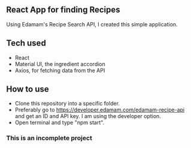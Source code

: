 ## React App for finding Recipes ##

Using Edamam's Recipe Search API, I created this simple application.

## Tech used ##
- React
- Material UI, the ingredient accordion
- Axios, for fetching data from the API

## How to use ##
- Clone this repository into a specific folder.
- Preferably go to https://developer.edamam.com/edamam-recipe-api and get an ID and API key. I am using the developer option.
- Open terminal and type "npm start".

### This is an incomplete project ###
